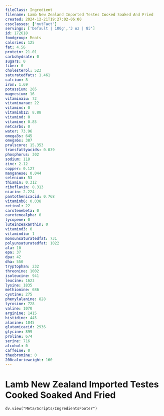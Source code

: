 ```yaml
---
fileClass: Ingredient
filename: Lamb New Zealand Imported Testes Cooked Soaked And Fried
created: 2024-12-21T19:27:02-06:00
cssclasses: ['nutFact']
servings: ['Default | 100g','3 oz | 85']
id: 172618
foodgroup: Meats
calories: 125
fat: 4.56
protein: 21.01
carbohydrate: 0
sugars: 0
fiber: 0
cholesterol: 523
saturatedfats: 1.461
calcium: 8
iron: 1.69
potassium: 265
magnesium: 16
vitaminaiu: 72
vitaminarae: 22
vitaminc: 0
vitaminb12: 8.88
vitamind: 0
vitamine: 0.85
netcarbs: 0
water: 73.96
omega3s: 645
omega6s: 387
pralscore: 15.353
transfattyacids: 0.039
phosphorus: 302
sodium: 118
zinc: 2.12
copper: 0.127
manganese: 0.044
selenium: 53
thiamin: 0.312
riboflavin: 0.313
niacin: 2.224
pantothenicacid: 0.768
vitaminb6: 0.038
retinol: 22
carotenebeta: 0
carotenealpha: 0
lycopene: 0
luteinzeaxanthin: 0
vitamind3: 0
vitamindiu: 1
monounsaturatedfat: 731
polyunsaturatedfat: 1022
ala: 10
epa: 37
dpa: 42
dha: 550
tryptophan: 232
threonine: 1002
isoleucine: 941
leucine: 1623
lysine: 1835
methionine: 686
cystine: 275
phenylalanine: 828
tyrosine: 728
valine: 1070
arginine: 1415
histidine: 445
alanine: 1045
glutamicacid: 2936
glycine: 899
proline: 674
serine: 716
alcohol: 0
caffeine: 0
theobromine: 0
200calorieweight: 160
---
```


# Lamb New Zealand Imported Testes Cooked Soaked And Fried

```dataviewjs
dv.view("Meta/Scripts/IngredientsFooter")
```